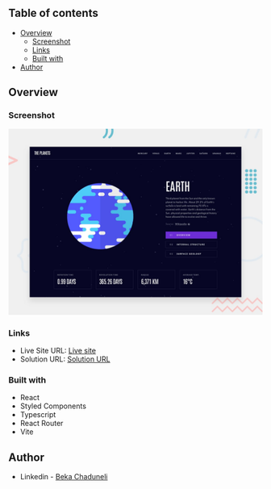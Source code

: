 ## Table of contents

- [Overview](#overview)
  - [Screenshot](#screenshot)
  - [Links](#links)
  - [Built with](#built-with)
- [Author](#author)

## Overview

### Screenshot

![](/preview.jpg)

### Links

- Live Site URL: [Live site](https://tip-calculator-app-react.web.app/)
- Solution URL: [Solution URL](https://github.com/bekaChaduneli/tip-calculator-app-REACT)

### Built with

- React
- Styled Components
- Typescript
- React Router
- Vite

## Author

- Linkedin - [Beka Chaduneli](https://www.linkedin.com/in/beka-chaduneli-28203422b/)
